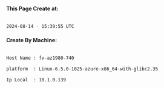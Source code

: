 
   
#### This Page Create at:

```bash

2024-08-14 - 15:39:55 UTC

```

#### Create By Machine:

```bash

Host Name : fv-az1980-740

platform  : Linux-6.5.0-1025-azure-x86_64-with-glibc2.35

Ip Local  : 10.1.0.139

```

